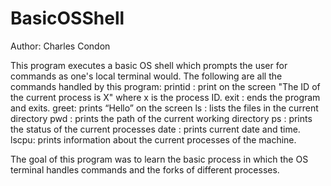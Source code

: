 # BasicOSShell
Author: Charles Condon

This program executes a basic OS shell which prompts the user for commands as one's local terminal would.
The following are all the commands handled by this program:
    printid : print on the screen "The ID of the current process is X" where x is the process ID.
    exit : ends the program and exits.
    greet: prints “Hello” on the screen
    ls : lists the files in the current directory
    pwd : prints the path of the current working directory
    ps : prints the status of the current processes
    date : prints current date and time.
    lscpu: prints information about the current processes of the machine. 
    
The goal of this program was to learn the basic process in which the OS terminal handles commands and the forks of different processes.
